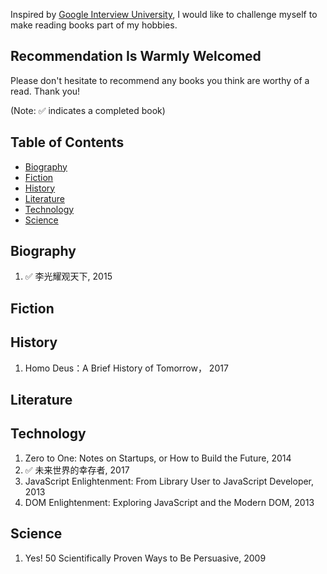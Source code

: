 Inspired by [Google Interview University](https://github.com/jwasham/google-interview-university/blob/master/README.md), I would like to challenge myself to make reading books part of my hobbies. 

## Recommendation Is Warmly Welcomed

Please don't hesitate to recommend any books you think are worthy of a read. Thank you!

(Note: :white_check_mark: indicates a completed book)

## Table of Contents

- [Biography](#biography)
- [Fiction](#fiction)
- [History](#history)
- [Literature](#literature)
- [Technology](#technology)
- [Science](#science)

## Biography
1. :white_check_mark: 李光耀观天下, 2015

## Fiction
    
## History
1. Homo Deus：A Brief History of Tomorrow， 2017

## Literature

## Technology
1. Zero to One: Notes on Startups, or How to Build the Future, 2014
1. :white_check_mark: 未来世界的幸存者, 2017
1. JavaScript Enlightenment: From Library User to JavaScript Developer, 2013
1. DOM Enlightenment: Exploring JavaScript and the Modern DOM, 2013

## Science
1. Yes! 50 Scientifically Proven Ways to Be Persuasive, 2009
